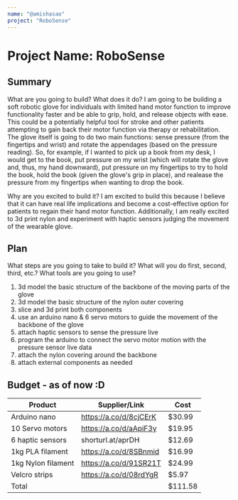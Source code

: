 ```yaml
---
name: "@amishasao"
project: "RoboSense"
---
```


# Project Name: RoboSense

## Summary

What are you going to build? What does it do?
I am going to be building a soft robotic glove for individuals with limited hand motor function to improve functionality faster and be able to grip, hold, and release objects with ease. This could be a potentially helpful tool for stroke and other patients attempting to gain back their motor function via therapy or rehabilitation. The glove itself is going to do two main functions: sense pressure (from the fingertips and wrist) and rotate the appendages (based on the pressure reading). So, for example, if I wanted to pick up a book from my desk, I would get to the book, put pressure on my wrist (which will rotate the glove and, thus, my hand downward), put pressure on my fingertips to try to hold the book, hold the book (given the glove's grip in place), and realease the pressure from my fingertips when wanting to drop the book.

Why are you excited to build it?
I am excited to build this because I believe that it can have real life implications and become a cost-effective option for patients to regain their hand motor function. Additionally, I am really excited to 3d print nylon and experiment with haptic sensors judging the movement of the wearable glove.

## Plan

What steps are you going to take to build it? What will you do first, second, third, etc.? What tools are you going to use?
1. 3d model the basic structure of the backbone of the moving parts of the glove
2. 3d model the basic structure of the nylon outer covering
3. slice and 3d print both components
4. use an arduino nano & 6 servo motors to guide the movement of the backbone of the glove
5. attach haptic sensors to sense the pressure live
6. program the arduino to connect the servo motor motion with the pressure sensor live data
7. attach the nylon covering around the backbone
8. attach external components as needed

## Budget - as of now :D

| Product            | Supplier/Link           | Cost    |
| ------------------ | ----------------------- | ------- |
| Arduino nano       | https://a.co/d/8cjCErK  | $30.99  |
| 10 Servo motors    | https://a.co/d/aApiF3y  | $19.95  |
| 6 haptic sensors   | shorturl.at/aprDH       | $12.69  |
| 1kg PLA filament   | https://a.co/d/8SBnmid  | $16.99  | (probably won't need but just in case)
| 1kg Nylon filament | https://a.co/d/91SR21T  | $24.99  |
| Velcro strips      | https://a.co/d/08rdYgR  | $5.97   |
| Total              |                         | $111.58 |
